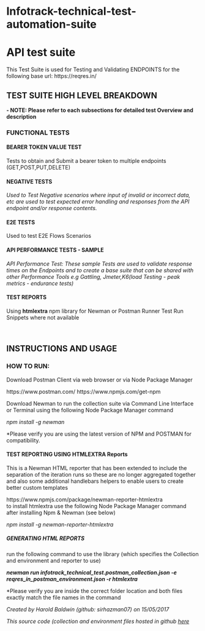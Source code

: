 # Infotrack-technical-test-automation-suite
<H1>API test suite</H1>
<p>This Test Suite is used for Testing and Validating ENDPOINTS for the following base url:
https://reqres.in/
<br>
<H2>TEST SUITE HIGH LEVEL BREAKDOWN</H2></p>
<strong>- NOTE: Please refer to each subsections for detailed test Overview and description </strong>
<br>
<H3>FUNCTIONAL TESTS</H3>
<H4>BEARER TOKEN VALUE TEST</H4>
<p>Tests to obtain and Submit a bearer token to multiple endpoints (GET,POST,PUT,DELETE)</p>
<H4>NEGATIVE TESTS</H4>
<i>Used to Test Negative scenarios where input of invalid or incorrect data, etc are used to test expected error handling and responses from the API endpoint and/or response contents.</i>
<H4>E2E TESTS</H4>
<p>Used to test E2E Flows Scenarios</p>
<H4>API PERFORMANCE TESTS - SAMPLE</H4>
<i>API Performance Test: These sample Tests are used to validate response times on the Endpoints and to create a base suite that can be shared with other Performance Tools e.g Gattling, Jmeter,K6(load Testing - peak metrics - endurance tests)</i>
<H4>TEST REPORTS</H4>
<p>Using <strong>htmlextra</strong> npm library for Newman or Postman Runner Test Run Snippets where not available</p>
<br>

<H2>INSTRUCTIONS AND USAGE</H2>
<H3><strong>HOW TO RUN:</strong></H3>
<p>Download Postman Client via web browser or via Node Package Manager</p> 
https://www.postman.com/
https://www.npmjs.com/get-npm
<p>Download Newman to run the collection suite via Command Line Interface or Terminal using the following Node Package Manager command</p>
<i>npm install -g newman</i>
<p>*Please verify you are using the latest version of NPM and POSTMAN for compatibility.</p>
<H4>TEST REPORTING USING HTMLEXTRA Reports</H4>
<p>This is a Newman HTML reporter that has been extended to include the separation of the iteration runs so these are no longer aggregated together and also some additional handlebars helpers to enable users to create better custom templates<p>
https://www.npmjs.com/package/newman-reporter-htmlextra
 <br>
to install htmlextra use the following Node Package Manager command after installing Npm & Newman (see below)</p>
<i>npm install -g newman-reporter-htmlextra</i>
<H5>GENERATING HTML REPORTS</H5>
 <p>run the following command to use the library (which specifies the Collection and environment and reporter to use)</p>
<strong><i>newman run infotrack_technical_test.postman_collection.json -e reqres_in_postman_environment.json -r htmlextra</i></strong>
<br>
<p>*Please verify you are inside the correct folder location and both files exactly match the file names in the command</p>
<footer>
<p><i>Created by Harold Baldwin (github: sirhazman07)
 on 15/05/2017<p><i>
<p>This source code (collection and environment files hosted in github 
<a href= "https://github.com/sirhazman07/Infotrack-technical-test-automation-suite">here</a>
</p>
</footer>
